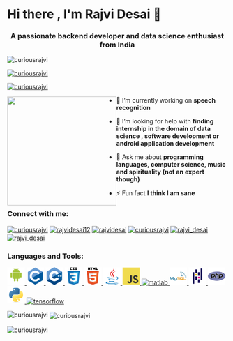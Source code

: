<h1> Hi there , I'm <b>Rajvi Desai</b> 👋</h1>
<h3 align="center">A passionate backend developer and data science enthusiast from India</h3>

<p align="left"> <img src="https://komarev.com/ghpvc/?username=curiousrajvi&label=Profile%20views&color=0e75b6&style=flat" alt="curiousrajvi" /> </p>

<p align="left"> <a href="https://github.com/ryo-ma/github-profile-trophy"><img src="https://github-profile-trophy.vercel.app/?username=curiousrajvi" alt="curiousrajvi" /></a> </p>

<p align="left"> <a href="https://twitter.com/curiousrajvi" target="blank"><img src="https://img.shields.io/twitter/follow/curiousrajvi?logo=twitter&style=for-the-badge" alt="curiousrajvi" /></a> </p>

<div align="center">
<img src="https://media.giphy.com/media/L1R1tvI9svkIWwpVYr/giphy.gif"  style="width: 250px; height:250px; " align="left">
</div>


- 🔭 I’m currently working on **speech recognition**

- 🤝 I’m looking for help with **finding internship in the domain of data science , software development or android application development**

- 💬 Ask me about **programming languages, computer science, music and spirituality (not an expert though)**

- ⚡ Fun fact **I think I am sane**

<h3 align="left">Connect with me:</h3>
<p align="left">
<a href="https://twitter.com/curiousrajvi" target="blank"><img align="center" src="https://raw.githubusercontent.com/rahuldkjain/github-profile-readme-generator/master/src/images/icons/Social/twitter.svg" alt="curiousrajvi" height="30" width="40" /></a>
<a href="https://linkedin.com/in/rajvidesai12" target="blank"><img align="center" src="https://raw.githubusercontent.com/rahuldkjain/github-profile-readme-generator/master/src/images/icons/Social/linked-in-alt.svg" alt="rajvidesai12" height="30" width="40" /></a>
<a href="https://kaggle.com/rajvidesai" target="blank"><img align="center" src="https://raw.githubusercontent.com/rahuldkjain/github-profile-readme-generator/master/src/images/icons/Social/kaggle.svg" alt="rajvidesai" height="30" width="40" /></a>
<a href="https://instagram.com/curiousrajvi" target="blank"><img align="center" src="https://raw.githubusercontent.com/rahuldkjain/github-profile-readme-generator/master/src/images/icons/Social/instagram.svg" alt="curiousrajvi" height="30" width="40" /></a>
<a href="https://www.codechef.com/users/rajvi_desai" target="blank"><img align="center" src="https://cdn.jsdelivr.net/npm/simple-icons@3.1.0/icons/codechef.svg" alt="rajvi_desai" height="30" width="40" /></a>
<a href="https://codeforces.com/profile/rajvi_desai" target="blank"><img align="center" src="https://raw.githubusercontent.com/rahuldkjain/github-profile-readme-generator/master/src/images/icons/Social/codeforces.svg" alt="rajvi_desai" height="30" width="40" /></a>
</p>

<h3 align="left">Languages and Tools:</h3>
<p align="left"> <a href="https://developer.android.com" target="_blank" rel="noreferrer"> <img src="https://raw.githubusercontent.com/devicons/devicon/master/icons/android/android-original-wordmark.svg" alt="android" width="40" height="40"/> </a> <a href="https://www.cprogramming.com/" target="_blank" rel="noreferrer"> <img src="https://raw.githubusercontent.com/devicons/devicon/master/icons/c/c-original.svg" alt="c" width="40" height="40"/> </a> <a href="https://www.w3schools.com/cpp/" target="_blank" rel="noreferrer"> <img src="https://raw.githubusercontent.com/devicons/devicon/master/icons/cplusplus/cplusplus-original.svg" alt="cplusplus" width="40" height="40"/> </a> <a href="https://www.w3schools.com/css/" target="_blank" rel="noreferrer"> <img src="https://raw.githubusercontent.com/devicons/devicon/master/icons/css3/css3-original-wordmark.svg" alt="css3" width="40" height="40"/> </a> <a href="https://www.w3.org/html/" target="_blank" rel="noreferrer"> <img src="https://raw.githubusercontent.com/devicons/devicon/master/icons/html5/html5-original-wordmark.svg" alt="html5" width="40" height="40"/> </a> <a href="https://www.java.com" target="_blank" rel="noreferrer"> <img src="https://raw.githubusercontent.com/devicons/devicon/master/icons/java/java-original.svg" alt="java" width="40" height="40"/> </a> <a href="https://developer.mozilla.org/en-US/docs/Web/JavaScript" target="_blank" rel="noreferrer"> <img src="https://raw.githubusercontent.com/devicons/devicon/master/icons/javascript/javascript-original.svg" alt="javascript" width="40" height="40"/> </a> <a href="https://www.mathworks.com/" target="_blank" rel="noreferrer"> <img src="https://upload.wikimedia.org/wikipedia/commons/2/21/Matlab_Logo.png" alt="matlab" width="40" height="40"/> </a> <a href="https://www.mysql.com/" target="_blank" rel="noreferrer"> <img src="https://raw.githubusercontent.com/devicons/devicon/master/icons/mysql/mysql-original-wordmark.svg" alt="mysql" width="40" height="40"/> </a> <a href="https://pandas.pydata.org/" target="_blank" rel="noreferrer"> <img src="https://raw.githubusercontent.com/devicons/devicon/2ae2a900d2f041da66e950e4d48052658d850630/icons/pandas/pandas-original.svg" alt="pandas" width="40" height="40"/> </a> <a href="https://www.php.net" target="_blank" rel="noreferrer"> <img src="https://raw.githubusercontent.com/devicons/devicon/master/icons/php/php-original.svg" alt="php" width="40" height="40"/> </a> <a href="https://www.python.org" target="_blank" rel="noreferrer"> <img src="https://raw.githubusercontent.com/devicons/devicon/master/icons/python/python-original.svg" alt="python" width="40" height="40"/> </a> <a href="https://www.tensorflow.org" target="_blank" rel="noreferrer"> <img src="https://www.vectorlogo.zone/logos/tensorflow/tensorflow-icon.svg" alt="tensorflow" width="40" height="40"/> </a> </p>

<p><img align="left" src="https://github-readme-stats.vercel.app/api/top-langs?username=curiousrajvi&show_icons=true&locale=en&layout=compact" alt="curiousrajvi" /></p>

<p>&nbsp;<img align="center" src="https://github-readme-stats.vercel.app/api?username=curiousrajvi&show_icons=true&locale=en" alt="curiousrajvi" /></p>

<p><img align="center" src="https://github-readme-streak-stats.herokuapp.com/?user=curiousrajvi&" alt="curiousrajvi" /></p>
